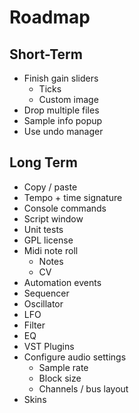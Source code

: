 # Roadmap

## Short-Term
- Finish gain sliders
  - Ticks
  - Custom image
- Drop multiple files
- Sample info popup
- Use undo manager

## Long Term

- Copy / paste
- Tempo + time signature
- Console commands
- Script window
- Unit tests
- GPL license
- Midi note roll
  - Notes
  - CV
- Automation events
- Sequencer
- Oscillator
- LFO
- Filter
- EQ
- VST Plugins
- Configure audio settings
  - Sample rate
  - Block size
  - Channels / bus layout
- Skins
